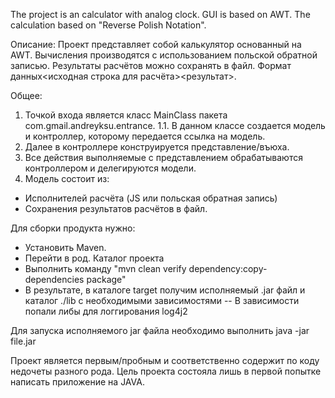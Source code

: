 The project is an calculator with analog clock. GUI is based on AWT. The calculation based on "Reverse Polish Notation".

Описание:
Проект представляет собой калькулятор основанный на AWT. Вычисления производятся с использованием польской обратной записью. Результаты расчётов можно сохранять в файл. Формат данных<исходная строка для расчёта><результат>.

Общее:
1. Точкой входа является класс MainClass пакета com.gmail.andreyksu.entrance.
1.1. В данном классе создается модель и контроллер, которому передается ссылка на модель.
2. Далее в контроллере конструируется представление/въюха.
3. Все действия выполняемые с представлением обрабатываются контроллером и делегируются модели.
4. Модель состоит из:
- Исполнителей расчёта (JS или польская обратная запись)
- Сохранения результатов расчётов в файл.

Для сборки продукта нужно:
- Установить Maven.
- Перейти в род. Каталог проекта
- Выполнить команду "mvn clean verify dependency:copy-dependencies package"
- В результате, в каталоге target получим исполняемый .jar файл и каталог ./lib с необходимыми зависимостями
	-- В зависимости попали либы для логгирования log4j2   

Для запуска исполняемого jar файла необходимо выполнить java -jar file.jar

Проект является первым/пробным и соответственно содержит по коду недочеты разного рода.
Цель проекта состояла лишь в первой попытке написать приложение на JAVA.

